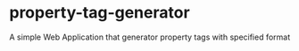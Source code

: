 # property-tag-generator
A simple Web Application that generator property tags with specified format
